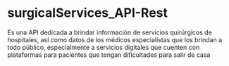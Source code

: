 # surgicalServices_API-Rest

Es una API dedicada a brindar información de servicios quirúrgicos de hospitales, 
así como datos de los médicos especialistas que los brindan a todo público, especialmente a 
servicios digitales que cuenten con plataformas para pacientes que tengan dificultades para salir de casa

